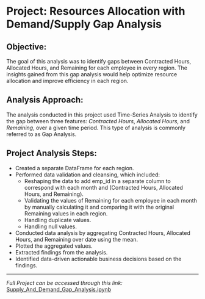 # Project: Resources Allocation with Demand/Supply Gap Analysis
## Objective:
The goal of this analysis was to identify gaps between Contracted Hours, Allocated Hours, and
Remaining for each employee in every region. The insights gained from this gap analysis would
help optimize resource allocation and improve efficiency in each region.

## Analysis Approach:
The analysis conducted in this project used Time-Series Analysis to identify the gap between three
features: *Contracted Hours*, *Allocated Hours*, and *Remaining*, over a given time period. This type of
analysis is commonly referred to as Gap Analysis.

## Project Analysis Steps:
- Created a separate DataFrame for each region.
- Performed data validation and cleansing, which included:
  * Reshaping the data to add emp_id in a separate column to correspond with each month and (Contracted Hours, Allocated Hours, and Remaining).
  * Validating the values of Remaining for each employee in each month by manually calculating it and comparing it with the original Remaining values in each region.
  * Handling duplicate values.
  * Handling null values.
- Conducted data analysis by aggregating Contracted Hours, Allocated Hours, and Remaining over date using the mean.
- Plotted the aggregated values.
- Extracted findings from the analysis.
- Identified data-driven actionable business decisions based on the findings.

------------
*Full Project can be accessed through this link:* [Supply_And_Demand_Gap_Analysis.ipynb](https://github.com/mustafaa7med/Supply-and-Demand-Gap-Analysis/blob/main/Supply_And_Demand_Gap_Analysis.ipynb)
